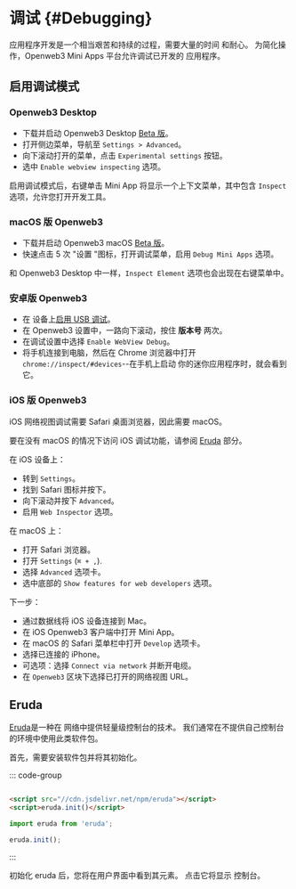 # 调试 {#Debugging}

应用程序开发是一个相当艰苦和持续的过程，需要大量的时间
和耐心。 为简化操作，Openweb3 Mini Apps 平台允许调试已开发的
应用程序。

## 启用调试模式

### Openweb3 Desktop

- 下载并启动
  Openweb3 Desktop [Beta 版](https://desktop.openweb3.io/changelog#beta-version)。
- 打开侧边菜单，导航至 `Settings > Advanced`。
- 向下滚动打开的菜单，点击 `Experimental settings` 按钮。
- 选中 `Enable webview inspecting` 选项。

启用调试模式后，右键单击 Mini App 将显示一个上下文菜单，其中包含
`Inspect` 选项，允许您打开开发工具。

### macOS 版 Openweb3

- 下载并启动 Openweb3 macOS [Beta 版](https://openweb3.io/dl/macos/beta)。
- 快速点击 5 次 "设置 "图标，打开调试菜单，启用 `Debug Mini Apps`
  选项。

和 Openweb3 Desktop 中一样，`Inspect Element` 选项也会出现在右键菜单中。

### 安卓版 Openweb3

- 在
  设备上[启用 USB 调试](https://developer.chrome.com/docs/devtools/remote-debugging/)。
- 在 Openweb3 设置中，一路向下滚动，按住 **版本号** 两次。
- 在调试设置中选择 `Enable WebView Debug`。
- 将手机连接到电脑，然后在 Chrome 浏览器中打开 `chrome://inspect/#devices`--在手机上启动
  你的迷你应用程序时，就会看到它。

### iOS 版 Openweb3

iOS 网络视图调试需要 Safari 桌面浏览器，因此需要 macOS。

要在没有 macOS 的情况下访问 iOS 调试功能，请参阅 [Eruda](#eruda) 部分。

在 iOS 设备上：

- 转到 `Settings`。
- 找到 Safari 图标并按下。
- 向下滚动并按下 `Advanced`。
- 启用 `Web Inspector` 选项。

在 macOS 上：

- 打开 Safari 浏览器。
- 打开 `Settings` (`⌘ + ,`).
- 选择 `Advanced` 选项卡。
- 选中底部的 `Show features for web developers` 选项。

下一步：

- 通过数据线将 iOS 设备连接到 Mac。
- 在 iOS Openweb3 客户端中打开 Mini App。
- 在 macOS 的 Safari 菜单栏中打开 `Develop` 选项卡。
- 选择已连接的 iPhone。
- 可选项：选择 `Connect via network` 并断开电缆。
- 在 `Openweb3` 区块下选择已打开的网络视图 URL。

## Eruda

[Eruda](https://www.npmjs.com/package/eruda)是一种在
网络中提供轻量级控制台的技术。 我们通常在不提供自己控制台的环境中使用此类软件包。

首先，需要安装软件包并将其初始化。

::: code-group

```html [script tag]

<script src="//cdn.jsdelivr.net/npm/eruda"></script>
<script>eruda.init()</script>
```

```typescript [npm package]
import eruda from 'eruda';

eruda.init();
```

:::

初始化 eruda 后，您将在用户界面中看到其元素。 点击它将显示
控制台。
